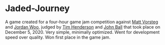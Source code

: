 # Jaded-Journey
A game created for a four-hour game jam competition against [Matt Vorsteg](https://github.com/mvorsteg) and [Jordan Woo](https://github.com/minersail), judged by [Tim Henderson](https://github.com/timhenderson17) and [John Ball](https://github.com/jlball) that took place on December 5, 2020. Very simple, minimally optimized. Went for development speed over quality. Won first place in the game jam.
